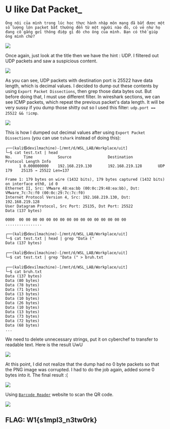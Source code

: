 # **U like Dat Packet_**

```
Ông nội của mình trong lúc học thực hành nhập môn mạng đã bắt được một số lượng lớn packet bất thường đến từ một người nào đó, có vẻ như họ đang cố gắng gửi thông điệp gì đó cho ông của mình. Bạn có thể giúp ông mình chứ?
```
![](https://user-images.githubusercontent.com/89141562/195092117-dc7eb5f5-994e-42fe-b27d-1198ced6d424.png)

Once again, just look at the title then we have the hint : UDP. I filtered out UDP packets and saw a suspicious content. 

![](https://user-images.githubusercontent.com/89141562/195092183-acc0949d-bb6f-4381-8f35-e849aa011b26.png)


As you can see, UDP packets with destination port is 25522 have data length, which is decimal values. I decided to dump out these contents by using `Export Packet Dissections`, then grep those data bytes out. But before doing that, I must use different filter. In wireshark sections, we can see ICMP packets, which repeat the previous packet's data length. It will be very sussy if you dump those shitty out so I used this filter: `udp.port == 25522 && !icmp`. 

![](https://user-images.githubusercontent.com/89141562/195092466-ab4801cd-1989-461b-a3f6-8cb0721deeff.png)


This is how I dumped out decimal values after using `Export Packet Dissections` (you can use `tshark` instead of doing this):

```
┌──(kali㉿devilmachine)-[/mnt/d/WSL_LAB/Workplace/uit]
└─$ cat test.txt | head
No.     Time           Source                Destination           Protocol Length Info
      1 0.000000000    192.168.219.130       192.168.219.128       UDP      179    25135 → 25522 Len=137

Frame 1: 179 bytes on wire (1432 bits), 179 bytes captured (1432 bits) on interface eth0, id 0
Ethernet II, Src: VMware_48:ea:bb (00:0c:29:48:ea:bb), Dst: VMware_7c:7c:f0 (00:0c:29:7c:7c:f0)
Internet Protocol Version 4, Src: 192.168.219.130, Dst: 192.168.219.128
User Datagram Protocol, Src Port: 25135, Dst Port: 25522
Data (137 bytes)

0000  00 00 00 00 00 00 00 00 00 00 00 00 00 00 00 00   ................

┌──(kali㉿devilmachine)-[/mnt/d/WSL_LAB/Workplace/uit]
└─$ cat test.txt | head | grep "Data ("
Data (137 bytes)

┌──(kali㉿devilmachine)-[/mnt/d/WSL_LAB/Workplace/uit]
└─$ cat test.txt | grep "Data (" > bruh.txt

┌──(kali㉿devilmachine)-[/mnt/d/WSL_LAB/Workplace/uit]
└─$ cat bruh.txt
Data (137 bytes)
Data (80 bytes)
Data (78 bytes)
Data (71 bytes)
Data (13 bytes)
Data (10 bytes)
Data (26 bytes)
Data (10 bytes)
Data (13 bytes)
Data (73 bytes)
Data (72 bytes)
Data (68 bytes)
...
```

We need to delete unnecessary strings, put it on cyberchef to transfer to readable text. Here is the result UwU

![](https://user-images.githubusercontent.com/89141562/195092549-60c11a7e-7702-44ee-b3c3-4a79d1e7a08d.png)


At this point, I did not realize that the dump had no 0 byte packets so that the PNG image was corrupted. I had to do the job again, added some 0 bytes into it. The final result :( 

![](https://user-images.githubusercontent.com/89141562/195092720-50d58943-57dc-44dc-a916-88190ab8fc7f.png)


Using [`Barcode Reader`](https://online-barcode-reader.inliteresearch.com/) website to scan the QR code.

![](https://user-images.githubusercontent.com/89141562/195092595-76586880-e17b-4a77-ad9d-6f0b01628b0e.png)


## FLAG: W1{s1mpl3_n3tw0rk}





